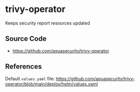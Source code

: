 # trivy-operator

Keeps security report resources updated

## Source Code

- <https://github.com/aquasecurity/trivy-operator>

## References

Default `values.yaml` file: <https://github.com/aquasecurity/trivy-operator/blob/main/deploy/helm/values.yaml> 
